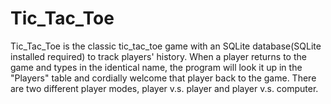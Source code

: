 # Tic_Tac_Toe
Tic_Tac_Toe is the classic tic_tac_toe game with an SQLite database(SQLite installed required) to track players' history. 
When a player returns to the game and types in the identical name, the program will look it up in the "Players" table and cordially welcome that player back to the game.
There are two different player modes, player v.s. player and player v.s. computer.
